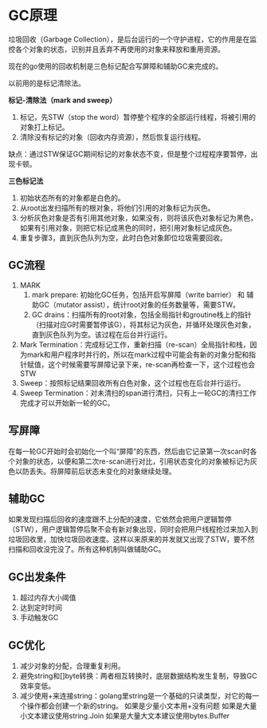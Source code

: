 # GC原理

垃圾回收（Garbage Collection），是后台运行的一个守护进程，它的作用是在监控各个对象的状态，识别并且丢弃不再使用的对象来释放和重用资源。

现在的go使用的回收机制是三色标记配合写屏障和辅助GC来完成的。

以前用的是标记清除法。

**标记-清除法（mark and sweep）**

1. 标记，先STW（stop the word）暂停整个程序的全部运行线程，将被引用的对象打上标记。
2. 清除没有标记的对象（回收内存资源），然后恢复运行线程。

缺点：通过STW保证GC期间标记的对象状态不变，但是整个过程程序要暂停，出现卡顿。

**三色标记法**

1. 初始状态所有的对象都是白色的。
2. 从root出发扫描所有的根对象，将他们引用的对象标记为灰色。
3. 分析灰色对象是否有引用其他对象，如果没有，则将该灰色对象标记为黑色，如果有引用对象，则把它标记成黑色的同时，把引用对象标记成灰色。
4. 重复步骤3，直到灰色队列为空，此时白色对象即位垃圾需要回收。

## GC流程

1. MARK
    1. mark prepare: 初始化GC任务，包括开启写屏障（write barrier） 和 辅助GC（mutator assist），统计root对象的任务数量等，需要STW。
    2. GC drains：扫描所有的root对象，包括全局指针和groutine栈上的指针（扫描对应G时需要暂停该G），将其标记为灰色，并循环处理灰色对象，直到灰色队列为空。该过程在后台并行运行。
2. Mark Termination：完成标记工作，重新扫描（re-scan）全局指针和栈，因为mark和用户程序时并行的，所以在mark过程中可能会有新的对象分配和指针赋值，这个时候需要写屏障记录下来，re-scan再检查一下，这个过程也会STW
3. Sweep：按照标记结果回收所有白色对象，这个过程也在后台并行运行。
4. Sweep Termination：对未清扫的span进行清扫，只有上一轮GC的清扫工作完成才可以开始新一轮的GC。

## 写屏障

在每一轮GC开始时会初始化一个叫“屏障”的东西，然后由它记录第一次scan时各个对象的状态，以便和第二次re-scan进行对比，引用状态变化的对象被标记为灰色以防丢失。将屏障前后状态未变化的对象继续处理。

## 辅助GC

如果发现扫描后回收的速度跟不上分配的速度，它依然会把用户逻辑暂停（STW），用户逻辑暂停后聚不会有新对象出现，同时会把用户线程抢过来加入到垃圾回收里，加快垃圾回收速度。这样以来原来的并发就又出现了STW，要不然扫描和回收没完没了。所有这种机制叫做辅助GC。

## GC出发条件

1. 超过内存大小阈值
2. 达到定时时间
3. 手动触发GC

## GC优化

1. 减少对象的分配，合理重复利用。
2. 避免string和[]byte转换：两者相互转换时，底层数据结构发生复制，导致GC效率变低。
3. 减少使用+来连接string：golang里string是一个基础的只读类型，对它的每一个操作都会创建一个新的string。
   如果是少量小文本用+没有问题
   如果是大量小文本建议使用string.Join
   如果是大量大文本建议使用bytes.Buffer